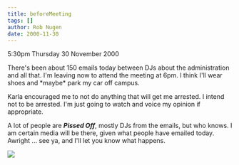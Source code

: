 ```yaml
---
title: beforeMeeting
tags: []
author: Rob Nugen
date: 2000-11-30
---
```


<p class=date>5:30pm Thursday 30 November 2000

<p>There's been about 150 emails today between DJs about the administration
and all that.  I'm leaving now to attend the meeting at 6pm.  I think I'll
wear shoes and *maybe* park my car off campus.

<p>Karla encouraged me to not do anything that will get me arrested.  I
intend not to be arrested.  I'm just going to watch and voice my opinion if
appropriate.

<p>A lot of people are <b><em>Pissed Off</em></b>, mostly DJs from the
emails, but who knows.  I am certain media will be there, given what people
have emailed today.  Awright ... see ya, and I'll let you know what happens.

<p><img src="/images/rob/wL-ROB.gif">

